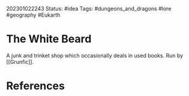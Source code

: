 202301022243
Status: #idea
Tags: #dungeons_and_dragons #lore #geography #Eukarth 

# The White Beard
A junk and trinket shop which occasionally deals in used books. Run by [[Grunfic]].

# References

